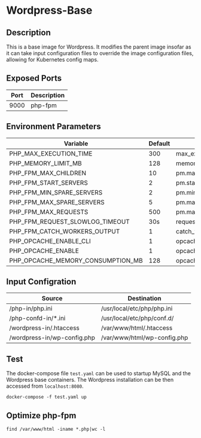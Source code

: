 # Wordpress-Base

## Description

This is a base image for Wordpress.
It modifies the parent image insofar as
it can take input configuration files to override the image configuration
files, allowing for Kubernetes config maps.

## Exposed Ports

| Port | Description |
| ------------- | ----- |
| 9000  | php-fpm |

## Environment Parameters

| Variable | Default | Description |
| ------------- | ------------- | ----- |
| PHP_MAX_EXECUTION_TIME  | 300 | max_execution_time |
| PHP_MEMORY_LIMIT_MB | 128 | memory_limit |
| PHP_FPM_MAX_CHILDREN | 10 | pm.max_children |
| PHP_FPM_START_SERVERS | 2 | pm.start_servers |
| PHP_FPM_MIN_SPARE_SERVERS | 2 | pm.min_spare_servers |
| PHP_FPM_MAX_SPARE_SERVERS | 5 | pm.max_spare_servers |
| PHP_FPM_MAX_REQUESTS | 500 | pm.max_requests |
| PHP_FPM_REQUEST_SLOWLOG_TIMEOUT | 30s | request_slowlog_timeout |
| PHP_FPM_CATCH_WORKERS_OUTPUT | 1 | catch_workers_output |
| PHP_OPCACHE_ENABLE_CLI | 1 | opcache.enable_cli |
| PHP_OPCACHE_ENABLE | 1 | opcache.enable |
| PHP_OPCACHE_MEMORY_CONSUMPTION_MB | 128 | opcache.memory_consumption |


## Input Configration

| Source | Destination |
| ------------- | ------------- |
| /php-in/php.ini | /usr/local/etc/php/php.ini |
| /php-confd-in/*.ini | /usr/local/etc/php/conf.d/ |
| /wordpress-in/.htaccess | /var/www/html/.htaccess |
| /wordpress-in/wp-config.php | /var/www/html/wp-config.php |

## Test

The docker-compose file `test.yaml` can be used to startup MySQL and the
Wordpress base containers. The Wordpress installation can be then accessed
from `localhost:8080`.

```
docker-compose -f test.yaml up
```

## Optimize php-fpm

```
find /var/www/html -iname *.php|wc -l
```
